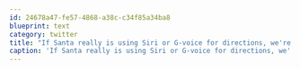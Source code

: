 ```yaml
---
id: 24678a47-fe57-4868-a38c-c34f85a34ba8
blueprint: text
category: twitter
title: "If Santa really is using Siri or G-voice for directions, we're all screwed in Kelowna. #DidYouMeanCorona"
caption: 'If Santa really is using Siri or G-voice for directions, we''re all screwed in Kelowna. <span class="hashtag hashtag_local">#<a href="http://tweettemp.darylchymko.ca/?tag=didyoumeancorona">DidYouMeanCorona</a>'
---
```

